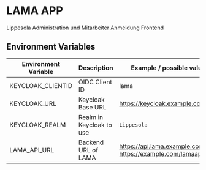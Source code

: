 # LAMA APP
Lippesola Administration und Mitarbeiter Anmeldung Frontend

## Environment Variables

|Environment Variable|Description|Example / possible values|
|------|------|-------|
|KEYCLOAK_CLIENTID|OIDC Client ID|lama|
|KEYCLOAK_URL| Keycloak Base URL| https://keycloak.example.com/auth|
|KEYCLOAK_REALM| Realm in Keycloak to use| `Lippesola`|
|LAMA_API_URL| Backend URL of LAMA| https://api.lama.example.com, https://example.com/lamaapi|
